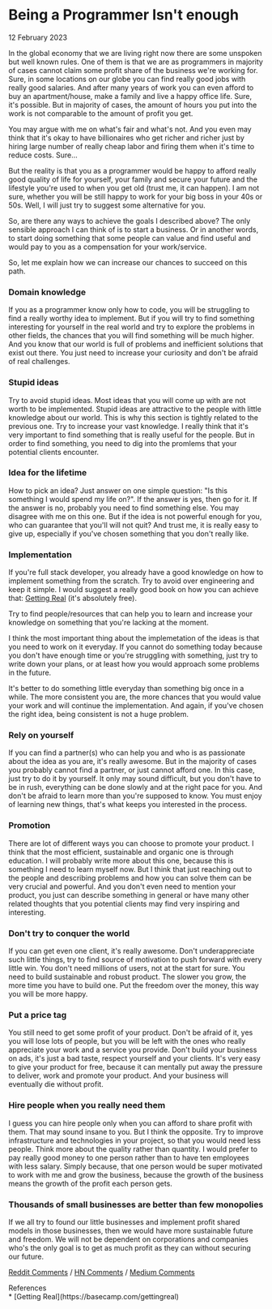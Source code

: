 # Being a Programmer Isn't enough
<div class="date">12 February 2023</div>

In the global economy that we are living right now there are some unspoken but well known rules. One of them is that we are as programmers in majority of cases cannot claim some profit share of the business we're working for. Sure, in some locations on our globe you can find really good jobs with really good salaries. And after many years of work you can even afford to buy an apartment/house, make a family and live a happy office life. Sure, it's possible. But in majority of cases, the amount of hours you put into the work is not comparable to the amount of profit you get.

You may argue with me on what's fair and what's not. And you even may think that it's okay to have billionaires who get richer and richer just by hiring large number of really cheap labor and firing them when it's time to reduce costs. Sure...

But the reality is that you as a programmer would be happy to afford really good quality of life for yourself, your family and secure your future and the lifestyle you're used to when you get old (trust me, it can happen). I am not sure, whether you will be still happy to work for your big boss in your 40s or 50s. Well, I will just try to suggest some alternative for you.

So, are there any ways to achieve the goals I described above? The only sensible approach I can think of is to start a business. Or in another words, to start doing something that some people can value and find useful and would pay to you as a compensation for your work/service.

So, let me explain how we can increase our chances to succeed on this path.

### Domain knowledge

If you as a programmer know only how to code, you will be struggling to find a really worthy idea to implement. But if you will try to find something interesting for yourself in the real world and try to explore the problems in other fields, the chances that you will find something will be much higher. And you know that our world is full of problems and inefficient solutions that exist out there. You just need to increase your curiosity and don't be afraid of real challenges.

### Stupid ideas

Try to avoid stupid ideas. Most ideas that you will come up with are not worth to be implemented. Stupid ideas are attractive to the people with little knowledge about our world. This is why this section is tightly related to the previous one. Try to increase your vast knowledge. I really think that it's very important to find something that is really useful for the people. But in order to find something, you need to dig into the promlems that your potential clients encounter.

### Idea for the lifetime

How to pick an idea? Just answer on one simple question: "Is this something I would spend my life on?". If the answer is yes, then go for it. If the answer is no, probably you need to find something else. You may disagree with me on this one. But if the idea is not powerful enough for you, who can guarantee that you'll will not quit? And trust me, it is really easy to give up, especially if you've chosen something that you don't really like.

### Implementation

If you're full stack developer, you already have a good knowledge on how to implement something from the scratch. Try to avoid over engineering and keep it simple. I would suggest a really good book on how you can achieve that: [Getting Real](https://basecamp.com/gettingreal) (it's absolutely free).

Try to find people/resources that can help you to learn and increase your knowledge on something that you're lacking at the moment.

I think the most important thing about the implemetation of the ideas is that you need to work on it everyday. If you cannot do something today because you don't have enough time or you're struggling with something, just try to write down your plans, or at least how you would approach some problems in the future.

It's better to do something little everyday than something big once in a while. The more consistent you are, the more chances that you would value your work and will continue the implementation. And again, if you've chosen the right idea, being consistent is not a huge problem.  

### Rely on yourself

If you can find a partner(s) who can help you and who is as passionate about the idea as you are, it's really awesome. But in the majority of cases you probably cannot find a partner, or just cannot afford one. In this case, just try to do it by yourself. It only may sound difficult, but you don't have to be in rush, everything can be done slowly and at the right pace for you. And don't be afraid to learn more than you're supposed to know. You must enjoy of learning new things, that's what keeps you interested in the process.

### Promotion

There are lot of different ways you can choose to promote your product. I think that the most efficient, sustainable and organic one is through education. I will probably write more about this one, because this is something I need to learn myself now. But I think that just reaching out to the people and describing problems and how you can solve them can be very crucial and powerful. And you don't even need to mention your product, you just can describe something in general or have many other related thoughts that you potential clients may find very inspiring and interesting.

### Don't try to conquer the world

If you can get even one client, it's really awesome. Don't underappreciate such little things, try to find source of motivation to push forward with every little win. You don't need millions of users, not at the start for sure. You need to build sustainable and robust product. The slower you grow, the more time you have to build one. Put the freedom over the money, this way you will be more happy.

### Put a price tag

You still need to get some profit of your product. Don't be afraid of it, yes you will lose lots of people, but you will be left with the ones who really appreciate your work and a service you provide. Don't build your business on ads, it's just a bad taste, respect yourself and your clients.
It's very easy to give your product for free, because it can mentally put away the pressure to deliver, work and promote your product. And your business will eventually die without profit.

### Hire people when you really need them

I guess you can hire people only when you can afford to share profit with them. That may sound insane to you. But I think the opposite. Try to improve infrastructure and technologies in your project, so that you would need less people. Think more about the quality rather than quantity. I would prefer to pay really good money to one person rather than to have ten employees with less salary. Simply because, that one person would be super motivated to work with me and grow the business, because the growth of the business means the growth of the profit each person gets.

### Thousands of small businesses are better than few monopolies

If we all try to found our little businesses and implement profit shared models in those businesses, then we would have more sustainable future and freedom. We will not be dependent on corporations and companies who's the only goal is to get as much profit as they can without securing our future.

[Reddit Comments](https://www.reddit.com/user/gyen/comments/1102618/being_a_programmer_isnt_enough/) / [HN Comments](https://news.ycombinator.com/item?id=34757952) / [Medium Comments](https://medium.com/@guseynism/being-a-programmer-isnt-enough-6c3da6a15f95)

<div class="refs">References</div>
* [Getting Real](https://basecamp.com/gettingreal)
